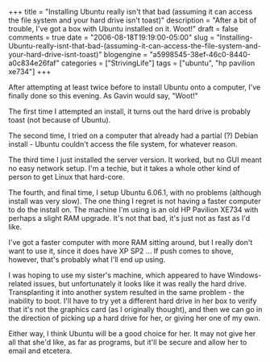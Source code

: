 +++
title = "Installing Ubuntu really isn't that bad (assuming it can access the file system and your hard drive isn't toast)"
description = "After a bit of trouble, I've got a box with Ubuntu installed on it. Woot!"
draft = false
comments = true
date = "2006-08-18T19:19:00-05:00"
slug = "Installing-Ubuntu-really-isnt-that-bad-(assuming-it-can-access-the-file-system-and-your-hard-drive-isnt-toast)"
blogengine = "a5998545-38ef-46c0-8440-a0c834e26faf"
categories = ["StrivingLife"]
tags = ["ubuntu", "hp pavilion xe734"]
+++

<p>
After attempting at least twice before to install Ubuntu onto a computer, I&#39;ve finally done so this evening.  As Gavin would say, &quot;Woot!&quot;<!--more-->
</p>
<p>
The first time I attempted an install, it turns out the hard drive is probably toast (not because of Ubuntu).
</p>
<p>
The second time, I tried on a computer that already had a partial (?) Debian install - Ubuntu couldn&#39;t access the file system, for whatever reason.<!--adsense-->
</p>
<p>
The third time I just installed the server version.  It worked, but no GUI meant no easy network setup.  I&#39;m a techie, but it takes a whole other kind of person to get Linux that hard-core.
</p>
<p>
The fourth, and final time, I setup Ubuntu 6.06.1, with no problems (although install was very slow).  The one thing I regret is not having a faster computer to do the install on.  The machine I&#39;m using is an old HP Pavilion XE734 with perhaps a slight RAM upgrade.  It&#39;s not that bad, it&#39;s just not as fast as I&#39;d like.
</p>
<p>
I&#39;ve got a faster computer with more RAM sitting around, but I really don&#39;t want to use it, since it does have XP SP2 ...  If push comes to shove, however, that&#39;s probably what I&#39;ll end up using.
</p>
<p>
I was hoping to use my sister&#39;s machine, which appeared to have Windows-related issues, but unfortunately it looks like it was really the hard drive.  Transplanting it into another system resulted in the same problem - the inability to boot.  I&#39;ll have to try yet a different hard drive in her box to verify that it&#39;s not the graphics card (as I originally thought), and then we can go in the direction of picking up a hard drive for her, or giving her one of my own.
</p>
<p>
Either way, I think Ubuntu will be a good choice for her.  It may not give her all that she&#39;d like, as far as programs, but it&#39;ll be secure and allow her to email and etcetera.
</p>

